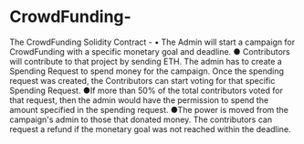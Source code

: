 # CrowdFunding-
The CrowdFunding Solidity Contract - 
• The Admin will start a campaign for CrowdFunding with a specific monetary goal and
deadline.
● Contributors will contribute to that project by sending ETH.
The admin has to create a Spending Request to spend money for the campaign.
Once the spending request was created, the Contributors can start voting for that
specific Spending Request.
●If more than 50% of the total contributors voted for that request, then the admin would
have the permission to spend the amount specified in the spending request.
●The power is moved from the campaign's admin to those that donated money.
The contributors can request a refund if the monetary goal was not reached within the
deadline.
